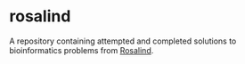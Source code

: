 # rosalind
A repository containing attempted and completed solutions to bioinformatics problems from [Rosalind](rosalind.info).
